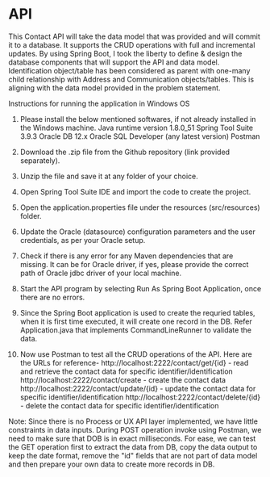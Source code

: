 # API
This Contact API will take the data model that was provided and will commit it to a database. It supports the CRUD operations with full and incremental updates. By using Spring Boot, I took the liberty to define & design the database components that will support the API and data model. Identification object/table has been considered as parent with one-many child relationship with Address and Communication objects/tables. This is aligning with the data model provided in the problem statement. 

Instructions for running the application in Windows OS 

1. Please install the below mentioned softwares, if not already installed in the Windows machine.
Java runtime version 1.8.0_51
Spring Tool Suite 3.9.3
Oracle DB 12.x
Oracle SQL Developer (any latest version)
Postman 

2. Download the .zip file from the Github repository (link provided separately).
3. Unzip the file and save it at any folder of your choice.
4. Open Spring Tool Suite IDE and import the code to create the project.
5. Open the application.properties file under the resources (src/resources) folder.
6. Update the Oracle (datasource) configuration parameters and the user credentials, as per your Oracle setup.
7. Check if there is any error for any Maven dependencies that are missing. It can be for Oracle driver, if yes, please provide the correct path of Oracle jdbc driver of your local machine.
7. Start the API program by selecting Run As Spring Boot Application, once there are no errors.
8. Since the Spring Boot application is used to create the requried tables, when it is first time executed, it will create one record in the DB. Refer Application.java that implements CommandLineRunner to validate the data.
9. Now use Postman to test all the CRUD operations of the API. Here are the URLs for reference-
http://localhost:2222/contact/get/{id} - read and retrieve the contact data for specific identifier/identification 
http://localhost:2222/contact/create - create the contact data
http://localhost:2222/contact/update/{id} - update the contact data for specific identifier/identification
http://localhost:2222/contact/delete/{id} - delete the contact data for specific identifier/identification

Note: Since there is no Process or UX API layer implemented, we have little constraints in data inputs. During POST operation invoke using Postman, we need to make sure that DOB is in exact milliseconds. For ease, we can test the GET operation first to extract the data from DB, copy the data output to keep the date format, remove the "id" fields that are not part of data model and then prepare your own data to create more records in DB. 

